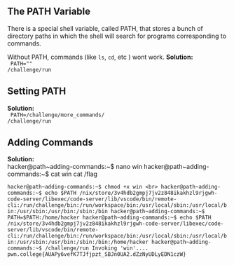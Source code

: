 ## The PATH Variable 
There is a special shell variable, called PATH, that stores a bunch of directory paths in which the shell will search for programs corresponding to commands.

Without PATH, commands (like `ls`, `cd`, etc ) wont work.
**Solution:** <br>
` PATH=""`<br>
`/challenge/run`<br>
## Setting PATH 
**Solution:** <br>
` PATH=/challenge/more_commands/` <br>
`/challenge/run` <br>
## Adding Commands 
**Solution:** <br>
hacker@path~adding-commands:~$ nano win
hacker@path~adding-commands:~$ cat win
cat /flag

`hacker@path~adding-commands:~$ chmod +x win <br>
hacker@path~adding-commands:~$ echo $PATH
/nix/store/3v4hdb2gmpj7jv2z848ikakhzl9rjgwh-code-server/libexec/code-server/lib/vscode/bin/remote-cli:/run/challenge/bin:/run/workspace/bin:/usr/local/sbin:/usr/local/bin:/usr/sbin:/usr/bin:/sbin:/bin
hacker@path~adding-commands:~$ PATH=$PATH:/home/hacker
hacker@path~adding-commands:~$ echo $PATH
/nix/store/3v4hdb2gmpj7jv2z848ikakhzl9rjgwh-code-server/libexec/code-server/lib/vscode/bin/remote-cli:/run/challenge/bin:/run/workspace/bin:/usr/local/sbin:/usr/local/bin:/usr/sbin:/usr/bin:/sbin:/bin:/home/hacker
hacker@path~adding-commands:~$ /challenge/run
Invoking 'win'....
pwn.college{AUAPy6vefK7TJfjpzt_SBJn0UA2.dZzNyUDLyEDN1czW}`


